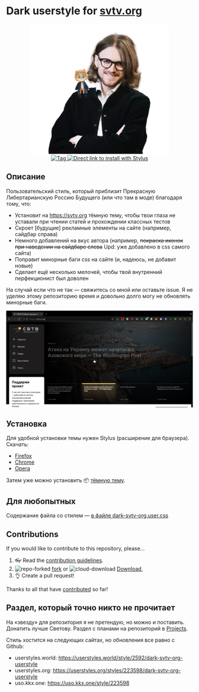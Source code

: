 # Dark userstyle for [svtv.org](https://svtv.org)

<p align="center">
  <img alt="msvetov" src="resources/krasavchik.png" height="350">
  <br>
  <a href="https://github.com/Mayurifag/dark-svtv-org-userstyle/tags">
    <img src="https://img.shields.io/github/tag/Mayurifag/dark-svtv-org-userstyle.svg?label=tag" alt="Tag">
  </a>
  <a href="https://raw.githubusercontent.com/Mayurifag/dark-svtv-org-userstyle/main/dark-svtv-org.user.css">
    <img src="https://img.shields.io/badge/Install%20directly%20with-Stylus-238b8b.svg" alt="Direct link to install with Stylus">
  </a>
</p>

## Описание

Пользовательский стиль, который приблизит Прекрасную Либертарианскую Россию
Будущего (или что там в моде) благодаря тому, что:

* Установит на <https://svtv.org> тёмную тему, чтобы твои глаза не уставали при
чтении статей и прохождении классных тестов
* Скроет \[будущие\] рекламные элементы на сайте (например, сайдбар справа)
* Немного добавлений на вкус автора (например, ~~покраска иконок при наведении на
сайдбаре слева~~ Upd: уже добавлено в css самого сайта)
* Поправит минорные баги css на сайте (и, надеюсь, не добавит новые)
* Сделает ещё несколько мелочей, чтобы твой внутренний перфекционист был
доволен

На случай если что не так — свяжитесь со мной или оставьте issue. Я не уделяю
этому репозиторию время и довольно долго могу не обновлять минорные баги.

![Показ](resources/presentation.gif)

## Установка

Для удобной установки темы нужен Stylus (расширение для браузера). Скачать:

* [Firefox](https://addons.mozilla.org/en-US/firefox/addon/styl-us/)
* [Chrome](https://chrome.google.com/webstore/detail/stylus/clngdbkpkpeebahjckkjfobafhncgmne)
* [Opera](https://addons.opera.com/en-gb/extensions/details/stylus/)

Затем уже можно установить 📦
[тёмную тему](https://raw.githubusercontent.com/Mayurifag/dark-svtv-org-userstyle/main/dark-svtv-org.user.css).

## Для любопытных

Содержание файла со стилем — [в файле dark-svtv-org.user.css](https://github.com/Mayurifag/dark-svtv-org-userstyle/blob/main/dark-svtv-org.user.css)

## Contributions

If you would like to contribute to this repository, please...

1. 👓 Read the [contribution guidelines](CONTRIBUTING.md).
2. ![repo-forked](https://user-images.githubusercontent.com/136959/42383736-c4cb0db8-80fd-11e8-91ca-12bae108bccc.png)
[fork](https://github.com/Mayurifag/dark-svtv-org-userstyle/fork) or
![cloud-download](https://user-images.githubusercontent.com/136959/42401932-9ee9cae0-813d-11e8-8691-16e29a85d3b9.png)
[Download](https://github.com/Mayurifag/dark-svtv-org-userstyle/archive/main.zip),
3. 👌 Create a pull request!

Thanks to all that have [contributed](AUTHORS.md) so far!

## Раздел, который точно никто не прочитает

На «звезду» для репозитория я не претендую, но можно и поставить. Донатить лучше
Светову. Раздел с планами на репозиторий в [Projects](https://github.com/Mayurifag/dark-svtv-org-userstyle/projects/1).

Стиль хостится на следующих сайтах, но обновления все равно с Github:

* userstyles.world: <https://userstyles.world/style/2592/dark-svtv-org-userstyle>
* userstyles.org: <https://userstyles.org/styles/223598/dark-svtv-org-userstyle>
* uso.kkx.one: <https://uso.kkx.one/style/223598>
